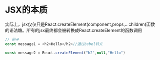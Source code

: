 # JSX的本质

实际上，jsx仅仅只是React.createElement(component,props,...children)函数的语法糖。所有的jsx最终都会被转换成React.createElement的函数调用

```js
// 例子
const message1 = <h2>Hello</h2>//通过babel转义

const message2 = React.createElement("h2",null,"Hello")


```


